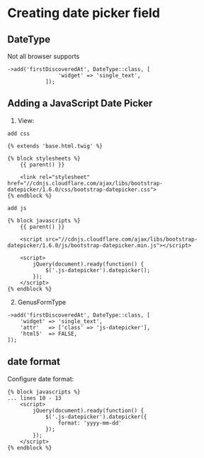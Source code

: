 # Creating date picker field
## DateType
Not all browser supports
```
->add('firstDiscoveredAt', DateType::class, [
                'widget' => 'single_text',
            ]);
```
## Adding a JavaScript Date Picker 
1. View:
```
add css

{% extends 'base.html.twig' %}

{% block stylesheets %}
    {{ parent() }}

    <link rel="stylesheet" href="//cdnjs.cloudflare.com/ajax/libs/bootstrap-datepicker/1.6.0/css/bootstrap-datepicker.css">
{% endblock %}

add js

{% block javascripts %}
    {{ parent() }}

    <script src="//cdnjs.cloudflare.com/ajax/libs/bootstrap-datepicker/1.6.0/js/bootstrap-datepicker.min.js"></script>

    <script>
        jQuery(document).ready(function() {
            $('.js-datepicker').datepicker();
        });
    </script>
{% endblock %}
```
2. GenusFormType
```
->add('firstDiscoveredAt', DateType::class, [
    'widget' => 'single_text',
    'attr'   => ['class' => 'js-datepicker'],
    'html5'  => FALSE,
]);
```
## date format
Configure date format:
```
{% block javascripts %}
... lines 10 - 13
    <script>
        jQuery(document).ready(function() {
            $('.js-datepicker').datepicker({
                format: 'yyyy-mm-dd'
            });
        });
    </script>
{% endblock %}
```




